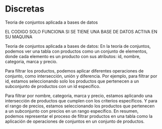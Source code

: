 # Discretas
 Teoria de conjuntos aplicada a bases de datos

EL CODIGO SOLO FUNCIONA SI SE TIENE UNA BASE DE DATOS ACTIVA EN SU MAQUINA

Teoria de conjuntos aplicada a bases de datos:
En la teoría de conjuntos, podemos ver una tabla con productos como un conjunto de elementos, donde cada elemento es un producto con sus atributos: id, nombre, categoria, marca y precio. 

Para filtrar los productos, podemos aplicar diferentes operaciones de conjunto, como intersección, unión y diferencia. Por ejemplo, para filtrar por id, estamos seleccionando solo los productos que pertenecen a un subconjunto de productos con un id específico. 

Para filtrar por nombre, categoria, marca y precio, estamos aplicando una intersección de productos que cumplen con los criterios específicos. Y para el rango de precios, estamos seleccionando los productos que pertenecen a un subconjunto con precios en un rango específico. En resumen, podemos representar el proceso de filtrar productos en una tabla como la aplicación de operaciones de conjuntos en un conjunto de productos.